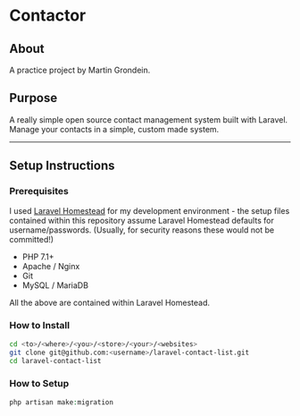 # Contactor

## About

A practice project by Martin Grondein.

## Purpose

A really simple open source contact management system built with Laravel. Manage your contacts in a simple, custom made system.

---

## Setup Instructions

### Prerequisites

I used [Laravel Homestead](https://github.com/laravel/homestead) for my development environment - the setup files contained within this repository assume Laravel Homestead defaults for username/passwords. (Usually, for security reasons these would not be committed!)

- PHP 7.1+
- Apache / Nginx
- Git
- MySQL / MariaDB

All the above are contained within Laravel Homestead.

### How to Install

``` bash
cd <to>/<where>/<you>/<store>/<your>/<websites>
git clone git@github.com:<username>/laravel-contact-list.git
cd laravel-contact-list
```

### How to Setup

``` php
php artisan make:migration
```